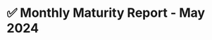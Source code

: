 # ✅ Monthly Maturity Report - May 2024

<figure><img src="../.gitbook/assets/MR1.png" alt=""><figcaption></figcaption></figure>

<figure><img src="../.gitbook/assets/MR2.png" alt=""><figcaption></figcaption></figure>

<figure><img src="../.gitbook/assets/MR3.png" alt=""><figcaption></figcaption></figure>

<figure><img src="../.gitbook/assets/MR4.png" alt=""><figcaption></figcaption></figure>

<figure><img src="../.gitbook/assets/MR5.png" alt=""><figcaption></figcaption></figure>

<figure><img src="../.gitbook/assets/MR6.png" alt=""><figcaption></figcaption></figure>

<figure><img src="../.gitbook/assets/MR7.png" alt=""><figcaption></figcaption></figure>

<figure><img src="../.gitbook/assets/MR8.png" alt=""><figcaption></figcaption></figure>

<figure><img src="../.gitbook/assets/MR9.png" alt=""><figcaption></figcaption></figure>

<figure><img src="../.gitbook/assets/MR10.png" alt=""><figcaption></figcaption></figure>

<figure><img src="../.gitbook/assets/MR11.png" alt=""><figcaption></figcaption></figure>

<figure><img src="../.gitbook/assets/MR12.png" alt=""><figcaption></figcaption></figure>

<figure><img src="../.gitbook/assets/MR13.png" alt=""><figcaption></figcaption></figure>

<figure><img src="../.gitbook/assets/MR14.png" alt=""><figcaption></figcaption></figure>

<figure><img src="../.gitbook/assets/MR15.png" alt=""><figcaption></figcaption></figure>

<figure><img src="../.gitbook/assets/MR16.png" alt=""><figcaption></figcaption></figure>

<figure><img src="../.gitbook/assets/MR17.png" alt=""><figcaption></figcaption></figure>

<figure><img src="../.gitbook/assets/MR18.png" alt=""><figcaption></figcaption></figure>
